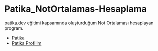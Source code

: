# Patika_NotOrtalamas-Hesaplama
patika.dev eğitimi kapsamında oluşturduğum Not Ortalaması hesaplayan program.

- [Patika](https://app.patika.dev/)
- [Patika Profilim](https://app.patika.dev/aytac)

